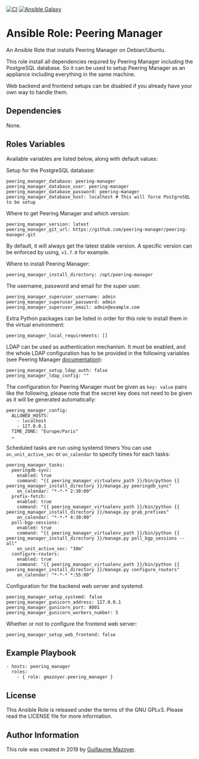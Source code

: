 [![CI](https://github.com/peering-manager/ansible-role-peering-manager/workflows/CI/badge.svg?event=push)](https://github.com/peering-manager/ansible-role-peering-manager/actions?query=workflow%3ACI)
[![Ansible Galaxy](https://img.shields.io/badge/ansible--galaxy-peering--manager-blue.svg)](https://galaxy.ansible.com/gmazoyer/peering_manager)

# Ansible Role: Peering Manager

An Ansible Role that installs Peering Manager on Debian/Ubuntu.

This role install all dependencies required by Peering Manager including the
PostgreSQL database. So it can be used to setup Peering Manager as an appliance
including everything in the same machine.

Web backend and frontend setups can be disabled if you already have your own
way to handle them.

## Dependencies

None.

## Roles Variables

Available variables are listed below, along with default values:

Setup for the PostgreSQL database:

    peering_manager_database: peering-manager
    peering_manager_database_user: peering-manager
    peering_manager_database_password: peering-manager
    peering_manager_database_host: localhost # This will force PostgreSQL to be setup

Where to get Peering Manager and which version:

    peering_manager_version: latest
    peering_manager_git_url: https://github.com/peering-manager/peering-manager.git

By default, it will always get the latest stable version. A specific version
can be enforced by using, `v1.7.0` for example.

Where to install Peering Manager:

    peering_manager_install_directory: /opt/peering-manager

The username, password and email for the super user.

    peering_manager_superuser_username: admin
    peering_manager_superuser_password: admin
    peering_manager_superuser_email: admin@example.com

Extra Python packages can be listed in order for this role to install them in
the virtual environment:

    peering_manager_local_requirements: []

LDAP can be used as authentication mechanism. It must be enabled, and the whole
LDAP configuration has to be provided in the following variables (see Peering
Manager
[documentation](https://peering-manager.readthedocs.io/en/latest/setup/ldap/)):

    peering_manager_setup_ldap_auth: false
    peering_manager_ldap_config: ""

The configuration for Peering Manager must be given as `key: value` pairs like
the following, please note that the secret key does not need to be given as it
will be generated automatically:

    peering_manager_config:
      ALLOWED_HOSTS:
        - localhost
        - 127.0.0.1
      TIME_ZONE: "Europe/Paris"
      …

Scheduled tasks are run using systemd timers You can use `on_unit_active_sec`
or `on_calendar` to specify times for each tasks:

    peering_manager_tasks:
      peeringdb-sync:
        enabled: true
        command: "{{ peering_manager_virtualenv_path }}/bin/python {{ peering_manager_install_directory }}/manage.py peeringdb_sync"
        on_calendar: "*-*-* 2:30:00"
      prefix-fetch:
        enabled: true
        command: "{{ peering_manager_virtualenv_path }}/bin/python {{ peering_manager_install_directory }}/manage.py grab_prefixes"
        on_calendar: "*-*-* 4:30:00"
      poll-bgp-sessions:
        enabled: true
        command: "{{ peering_manager_virtualenv_path }}/bin/python {{ peering_manager_install_directory }}/manage.py poll_bgp_sessions --all"
        on_unit_active_sec: "30m"
      configure-routers:
        enabled: true
        command: "{{ peering_manager_virtualenv_path }}/bin/python {{ peering_manager_install_directory }}/manage.py configure_routers"
        on_calendar: "*-*-* *:55:00"

Configuration for the backend web server and systemd:

    peering_manager_setup_systemd: false
    peering_manager_gunicorn_address: 127.0.0.1
    peering_manager_gunicorn_port: 8001
    peering_manager_gunicorn_workers_number: 5

Whether or not to configure the frontend web server:

    peering_manager_setup_web_frontend: false

## Example Playbook

    - hosts: peering_manager
      roles:
        - { role: gmazoyer.peering_manager }

## License

This Ansible Role is released under the terms of the GNU GPLv3. Please read
the LICENSE file for more information.

## Author Information

This role was created in 2019 by [Guillaume Mazoyer](https://mazoyer.eu).
